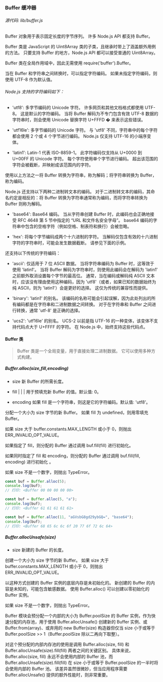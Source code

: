 ### Buffer 缓冲器

###### 源代码: lib/buffer.js

Buffer 对象用于表示固定长度的字节序列。 许多 Node.js API 都支持 Buffer。

Buffer 类是 JavaScript 的 Uint8Array 类的子类，且继承时带上了涵盖额外用例的方法。 只要支持 Buffer 的地方，Node.js API 都可以接受普通的 Uint8Array。

Buffer 类在全局作用域中，因此无需使用 require('buffer').Buffer。

当在 Buffer 和字符串之间转换时，可以指定字符编码。 如果未指定字符编码，则使用 UTF-8 作为默认值。

###### Node.js 支持的字符编码如下：

-   'utf8': 多字节编码的 Unicode 字符。 许多网页和其他文档格式都使用 UTF-8。 这是默认的字符编码。 当将 Buffer 解码为不专门包含有效 UTF-8 数据的字符串时，则会使用 Unicode 替换字符 U+FFFD � 来表示这些错误。

-   'utf16le': 多字节编码的 Unicode 字符。 与 'utf8' 不同，字符串中的每个字符都会使用 2 个或 4 个字节进行编码。 Node.js 仅支持 UTF-16 的小端序变体。

-   'latin1': Latin-1 代表 ISO-8859-1。 此字符编码仅支持从 U+0000 到 U+00FF 的 Unicode 字符。 每个字符使用单个字节进行编码。 超出该范围的字符会被截断，并映射成该范围内的字符。

使用以上方法之一将 Buffer 转换为字符串，称为解码；将字符串转换为 Buffer，称为编码。

Node.js 还支持以下两种二进制转文本的编码。 对于二进制转文本的编码，其命名约定是相反的：将 Buffer 转换为字符串通常称为编码，而将字符串转换为 Buffer 则称为解码。

-   'base64': Base64 编码。 当从字符串创建 Buffer 时，此编码也会正确地接受 RFC 4648 第 5 节中指定的 “URL 和文件名安全字母”。 base64 编码的字符串中包含的空格字符（例如空格、制表符和换行）会被忽略。

-   'hex': 将每个字节编码成两个十六进制的字符。 当解码仅包含有效的十六进制字符的字符串时，可能会发生数据截断。 请参见下面的示例。

还支持以下传统的字符编码：

-   'ascii': 仅适用于 7 位 ASCII 数据。 当将字符串编码为 Buffer 时，这等效于使用 'latin1'。 当将 Buffer 解码为字符串时，则使用此编码会在解码为 'latin1' 之前额外取消设置每个字节的最高位。 通常，当在编码或解码纯 ASCII 文本时，应该没有理由使用这种编码，因为 'utf8'（或者，如果已知的数据始终为纯 ASCII，则为 'latin1'）会是更好的选择。 这仅为传统的兼容性而提供。

-   'binary': 'latin1' 的别名。 该编码的名称可能会引起误解，因为此处列出的所有编码都是在字符串和二进制数据之间转换。 对于在字符串和 Buffer 之间进行转换，通常 'utf-8' 是正确的选择。

-   'ucs2': 'utf16le' 的别名。 UCS-2 以前是指 UTF-16 的一种变体，该变体不支持代码点大于 U+FFFF 的字符。 在 Node.js 中，始终支持这些代码点。

#### Buffer 类

> Buffer 类是一个全局变量，用于直接处理二进制数据。 它可以使用多种方式构建。

##### Buffer.alloc(size,fill,encoding)

-   size <integer> 新 Buffer 的所需长度。

-   fill <string> | <Buffer> | <Uint8Array> | <integer> 用于预填充新 Buffer 的值。默认值: 0。

-   encoding <string> 如果 fill 是一个字符串，则这是它的字符编码。默认值: 'utf8'。

分配一个大小为 size 字节的新 Buffer。 如果 fill 为 undefined，则用零填充 Buffer。

如果 size 大于 buffer.constants.MAX_LENGTH 或小于 0，则抛出 ERR_INVALID_OPT_VALUE。

如果指定了 fill，则分配的 Buffer 通过调用 buf.fill(fill) 进行初始化。

如果同时指定了 fill 和 encoding，则分配的 Buffer 通过调用 buf.fill(fill, encoding) 进行初始化 。

如果 size 不是一个数字，则抛出 TypeError。

```javascript
const buf = Buffer.alloc(5);
console.log(buf);
// 打印: <Buffer 00 00 00 00 00>

const buf = Buffer.alloc(5, "a");
console.log(buf);
// 打印: <Buffer 61 61 61 61 61>

const buf = Buffer.alloc(11, "aGVsbG8gd29ybGQ=", "base64");
console.log(buf);
// 打印: <Buffer 68 65 6c 6c 6f 20 77 6f 72 6c 64>
```

##### Buffer.allocUnsafe(size)

-   size <integer> 新建的 Buffer 的长度。

创建一个大小为 size 字节的新 Buffer。 如果 size 大于 buffer.constants.MAX_LENGTH 或小于 0，则抛出 ERR_INVALID_OPT_VALUE。

以这种方式创建的 Buffer 实例的底层内存是未初始化的。 新创建的 Buffer 的内容是未知的，可能包含敏感数据。 使用 Buffer.alloc() 可以创建以零初始化的 Buffer 实例。

如果 size 不是一个数字，则抛出 TypeError。

Buffer 模块会预分配一个内部的大小为 Buffer.poolSize 的 Buffer 实例，作为快速分配的内存池，用于使用 Buffer.allocUnsafe() 创建新的 Buffer 实例、或 Buffer.from(array)、或弃用的 new Buffer(size) 构造器但仅当 size 小于或等于 Buffer.poolSize >> 1（Buffer.poolSize 除以二再向下取整）。

对这个预分配的内部内存池的使用是调用 Buffer.alloc(size, fill) 和 Buffer.allocUnsafe(size).fill(fill) 两者之间的关键区别。 具体来说， Buffer.alloc(size, fill) 永远不会使用内部的 Buffer 池，而 Buffer.allocUnsafe(size).fill(fill) 在 size 小于或等于 Buffer.poolSize 的一半时将会使用内部的 Buffer 池。 该差异虽然很微妙，但当应用程序需要 Buffer.allocUnsafe() 提供的额外性能时，则非常重要。
